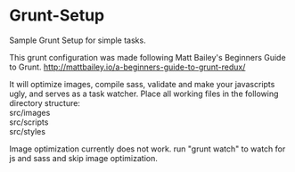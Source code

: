 # Grunt-Setup
Sample Grunt Setup for simple tasks.

This grunt configuration was made following Matt Bailey's Beginners Guide to Grunt.
http://mattbailey.io/a-beginners-guide-to-grunt-redux/

It will optimize images, compile sass, validate and make your javascripts ugly, and serves as a task watcher. Place all working files in the following directory structure:
<br>src/images
<br>src/scripts
<br>src/styles

Image optimization currently does not work. run "grunt watch" to watch for js and sass and skip image optimization.
